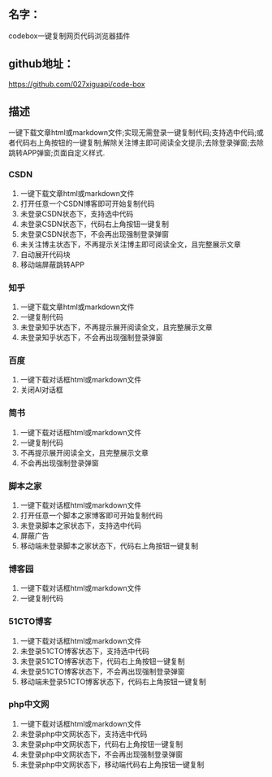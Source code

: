 ## 名字：
codebox一键复制网页代码浏览器插件

## github地址：
https://github.com/027xiguapi/code-box

## 描述

一键下载文章html或markdown文件;实现无需登录一键复制代码;支持选中代码;或者代码右上角按钮的一键复制;解除关注博主即可阅读全文提示;去除登录弹窗;去除跳转APP弹窗;页面自定义样式.

### CSDN
1. 一键下载文章html或markdown文件
2. 打开任意一个CSDN博客即可开始复制代码
3. 未登录CSDN状态下，支持选中代码
4. 未登录CSDN状态下，代码右上角按钮一键复制
5. 未登录CSDN状态下，不会再出现强制登录弹窗
6. 未关注博主状态下，不再提示关注博主即可阅读全文，且完整展示文章
7. 自动展开代码块
8. 移动端屏蔽跳转APP
### 知乎
1. 一键下载文章html或markdown文件
2. 一键复制代码
3. 未登录知乎状态下，不再提示展开阅读全文，且完整展示文章
4. 未登录知乎状态下，不会再出现强制登录弹窗
### 百度
1. 一键下载对话框html或markdown文件
2. 关闭AI对话框
### 简书
1. 一键下载对话框html或markdown文件
2. 一键复制代码
3. 不再提示展开阅读全文，且完整展示文章
4. 不会再出现强制登录弹窗
### 脚本之家
1. 一键下载对话框html或markdown文件
2. 打开任意一个脚本之家博客即可开始复制代码
3. 未登录脚本之家状态下，支持选中代码
4. 屏蔽广告
5. 移动端未登录脚本之家状态下，代码右上角按钮一键复制
### 博客园
1. 一键下载对话框html或markdown文件
2. 一键复制代码
### 51CTO博客
1. 一键下载对话框html或markdown文件
2. 未登录51CTO博客状态下，支持选中代码
3. 未登录51CTO博客状态下，代码右上角按钮一键复制
4. 未登录51CTO博客状态下，不会再出现强制登录弹窗
5. 移动端未登录51CTO博客状态下，代码右上角按钮一键复制
###  php中文网
1. 一键下载对话框html或markdown文件
2. 未登录php中文网状态下，支持选中代码
3. 未登录php中文网状态下，代码右上角按钮一键复制
4. 未登录php中文网状态下，不会再出现强制登录弹窗
5. 未登录php中文网状态下，移动端代码右上角按钮一键复制



